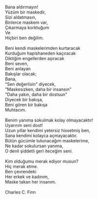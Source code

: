 Bana aldırmayın!<br/>
Yüzüm bir maskedir,<br/>
Sizi aldatmasın,<br/>
Binlerce maskem var,<br/>
Çıkarmaya korktuğum<br/>
Ve<br/>
Hiçbiri ben değilim.<br/>
<br/>
Beni kendi maskelerimden kurtaracak<br/>
Kurduğum hapishaneden kaçıracak<br/>
Diktiğim engellerden aşıracak<br/>
Beni seven,<br/>
Beni anlayan<br/>
Bakışlar olacak;<br/>
Bana,<br/>
"Sen değerlisin" diyecek,<br/>
"Maskesizken, daha bir insansın"<br/>
"Daha yakın, daha bir dostsun"<br/>
Diyecek bir bakışa,<br/>
Beni gören bir bakışa<br/>
Muhtacım.<br/>
<br/>
Benim yanıma sokulmak kolay olmayacaktır!<br/>
Uyarırım seni dost!<br/>
Uzun yıllar kendimi yetersiz hissetmiş ben,<br/>
Sana kendimi kolayca açmayacaktır.<br/>
Bütün gücümle tutunacağım maskelerime,<br/>
Ne kadar sokulursan yanıma,<br/>
O denli şiddetli geri iteceğim seni.<br/>
<br/>
Kim olduğumu merak ediyor musun?<br/>
Hiç merak etme.<br/>
Ben çevrendeki<br/>
Her erkek ve kadınım,<br/>
Maske takan her insanım.<br/>
<br/>
Charles C. Finn<br/>
